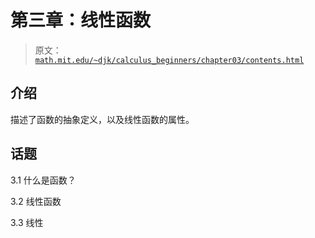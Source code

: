 # 第三章：线性函数

> 原文： [`math.mit.edu/~djk/calculus_beginners/chapter03/contents.html`](http://math.mit.edu/~djk/calculus_beginners/chapter03/contents.html)

## 介绍

描述了函数的抽象定义，以及线性函数的属性。

## 话题

3.1 什么是函数？

3.2 线性函数

3.3 线性